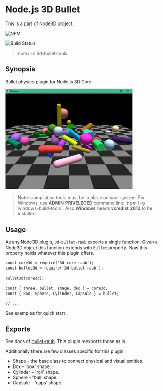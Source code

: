 # Node.js 3D Bullet

This is a part of [Node3D](https://github.com/node-3d) project.

![NPM](https://nodei.co/npm/3d-bullet-raub.png?compact=true)

![Build Status](https://api.travis-ci.com/node-3d/3d-bullet-raub.svg?branch=master)

> npm i -s 3d-bullet-raub


## Synopsis

Bullet physics plugin for Node.js 3D Core

![Example](examples/screenshot.jpg)

> Note: compilation tools must be in place on your system.
For Windows, use **ADMIN PRIVELEGED** command line:
\`npm i -g windows-build-tools\`.
Also **Windows** needs **vcredist 2013** to be installed.


## Usage

As any Node3D plugin, `3d-bullet-raub` exports a single function. Given a Node3D
object this function extends with `bullet` property. Now this property holds
whatever this plugin offers.

```
const core3d = require('3d-core-raub');
const bullet3d = require('3d-bullet-raub');

bullet3d(core3d);

const { three, bullet, Image, doc } = core3d;
const { Box, Sphere, Cylinder, Capsule } = bullet;

// ...
```

See examples for quick start.


## Exports

See docs of [bullet-raub](https://github.com/node-3d/bullet-raub). This plugin
reexports those as is.

Additionally there are few classes specific for this plugin:
* Shape - the base class to connect physical and visual entities.
* Box - 'box' shape.
* Cylinder - 'roll' shape.
* Sphere - 'ball' shape.
* Capsule - 'caps' shape.

